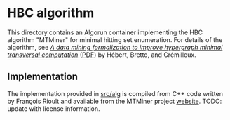 # HBC algorithm
This directory contains an Algorun container implementing the HBC algorithm "MTMiner" for minimal hitting set enumeration.
For details of the algorithm, see [_A data mining formalization to improve hypergraph minimal transversal computation_](//www.infona.pl/resource/bwmeta1.element.baztech-article-BUS5-0014-0020) ([PDF](//cremilleux.users.greyc.fr/papers/FundInfoFinal07.pdf)) by Hébert, Bretto, and Crémilleux.

## Implementation
The implementation provided in [src/alg](src/alg) is compiled from C++ code written by François Rioult and available from the MTMiner project [website](//forge.greyc.fr/projects/kdariane/wiki/Mtminer).
TODO: update with license information.
